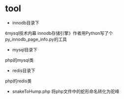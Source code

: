 # tool

- innodb目录下

《mysql技术内幕 innodb存储引擎》作者用Python写了个py_innodb_page_info.py的工具

- mysql目录下

php的mysql类

- redis目录下

php的redis类

- snakeToHump.php 将php文件中的蛇形命名转化为驼峰
